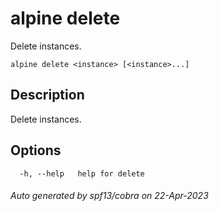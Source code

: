 # alpine delete

Delete instances.

```
alpine delete <instance> [<instance>...]
```

## Description

Delete instances.

## Options

```
  -h, --help   help for delete
```

###### Auto generated by spf13/cobra on 22-Apr-2023
